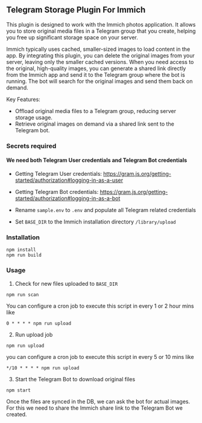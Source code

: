 ## Telegram Storage Plugin For Immich

This plugin is designed to work with the Immich photos application. It allows you to store original media files in a Telegram group that you create, helping you free up significant storage space on your server.

Immich typically uses cached, smaller-sized images to load content in the app. By integrating this plugin, you can delete the original images from your server, leaving only the smaller cached versions. When you need access to the original, high-quality images, you can generate a shared link directly from the Immich app and send it to the Telegram group where the bot is running. The bot will search for the original images and send them back on demand.

Key Features:

- Offload original media files to a Telegram group, reducing server storage usage.
- Retrieve original images on demand via a shared link sent to the Telegram bot.

### Secrets required

#### We need both Telegram User credentials and Telegram Bot credentials

- Getting Telegram User credentials: https://gram.js.org/getting-started/authorization#logging-in-as-a-user
- Getting Telegram Bot credentials: https://gram.js.org/getting-started/authorization#logging-in-as-a-bot

- Rename `sample.env` to `.env` and populate all Telegram related credentials
- Set `BASE_DIR` to the Immich installation directory `/library/upload`

### Installation

```shell
npm install
npm run build
```

### Usage

1. Check for new files uploaded to `BASE_DIR`

```shell
npm run scan
```

You can configure a cron job to execute this script in every 1 or 2 hour mins like

```shell
0 * * * * npm run upload
```

2. Run upload job

```shell
npm run upload
```

you can configure a cron job to execute this script in every 5 or 10 mins like

```shell
*/10 * * * * npm run upload
```

3. Start the Telegram Bot to download original files

```shell
npm start
```

Once the files are synced in the DB, we can ask the bot for actual images. For this we need to share the Immich share link to the Telegram Bot we created.

